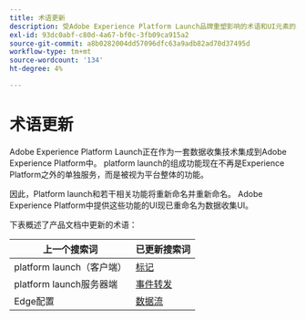 ```yaml
---
title: 术语更新
description: 受Adobe Experience Platform Launch品牌重塑影响的术语和UI元素的完整列表。
exl-id: 93dc0abf-c80d-4a67-bf0c-3fb09ca915a2
source-git-commit: a8b0282004dd57096dfc63a9adb82ad70d37495d
workflow-type: tm+mt
source-wordcount: '134'
ht-degree: 4%

---
```


# 术语更新

Adobe Experience Platform Launch正在作为一套数据收集技术集成到Adobe Experience Platform中。 platform launch的组成功能现在不再是Experience Platform之外的单独服务，而是被视为平台整体的功能。

因此，Platform launch和若干相关功能将重新命名并重新命名。 Adobe Experience Platform中提供这些功能的UI现已重命名为数据收集UI。

下表概述了产品文档中更新的术语：

| 上一个搜索词 | 已更新搜索词 |
|---|---|
| platform launch（客户端） | [标记](./home.md) |
| platform launch服务器端 | [事件转发](./ui/event-forwarding/overview.md) |
| Edge配置 | [数据流](https://experienceleague.adobe.com/docs/experience-platform/edge/fundamentals/datastreams.html) |
